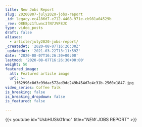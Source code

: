 ```yaml
---
title: New Jobs Report
slug: 20200807-july2020-jobs-report
_id: legacy-ec4186d7-e712-4408-971e-cb981a04529b
_rev: O8E8pz1fLwnc3fN7JVF8JC
type: video_posts
draft: false
aliases:
  - article/july2020-jobs-report/
_createdAt: '2020-08-07T16:26:30Z'
_updatedAt: '2021-03-22T13:11:59Z'
date: '2020-08-07T16:26:30+00:00'
lastmod: '2020-08-07T16:26:30+00:00'
weight: 50
featured_image:
  alt: Featured article image
  url: >-
    1f62996c8d3c99dac572ad9dc249b454d7e4c31b-2560x1847.jpg
video_series: Coffee Talk
is_breaking: false
is_breaking_dropdown: false
is_featured: false

---
```

{{< youtube id="UsbHUSkG1mo" title="*NEW* JOBS REPORT" >}}